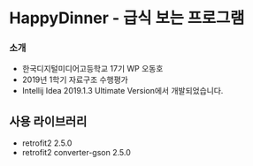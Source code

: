 # HappyDinner - 급식 보는 프로그램

### 소개

* 한국디지털미디어고등학교 17기 WP 오동호
* 2019년 1학기 자료구조 수행평가
* Intellij Idea 2019.1.3 Ultimate Version에서 개발되었습니다.


## 사용 라이브러리

* retrofit2 2.5.0
* retrofit2 converter-gson 2.5.0